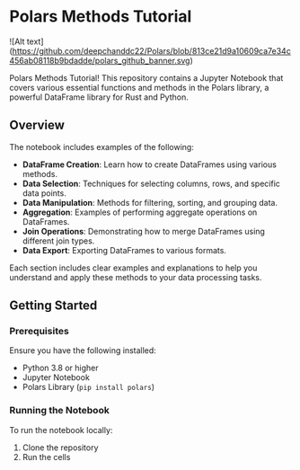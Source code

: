 # Polars Methods Tutorial

![Alt text]
(https://github.com/deepchanddc22/Polars/blob/813ce21d9a10609ca7e34c456ab08118b9bdadde/polars_github_banner.svg)

Polars Methods Tutorial! This repository contains a Jupyter Notebook that covers various essential functions and methods in the Polars library, a powerful DataFrame library for Rust and Python.

## Overview

The notebook includes examples of the following:

- **DataFrame Creation**: Learn how to create DataFrames using various methods.
- **Data Selection**: Techniques for selecting columns, rows, and specific data points.
- **Data Manipulation**: Methods for filtering, sorting, and grouping data.
- **Aggregation**: Examples of performing aggregate operations on DataFrames.
- **Join Operations**: Demonstrating how to merge DataFrames using different join types.
- **Data Export**: Exporting DataFrames to various formats.

Each section includes clear examples and explanations to help you understand and apply these methods to your data processing tasks.

## Getting Started

### Prerequisites

Ensure you have the following installed:

- Python 3.8 or higher
- Jupyter Notebook
- Polars Library (`pip install polars`)

### Running the Notebook

To run the notebook locally:

1. Clone the repository
2. Run the cells
